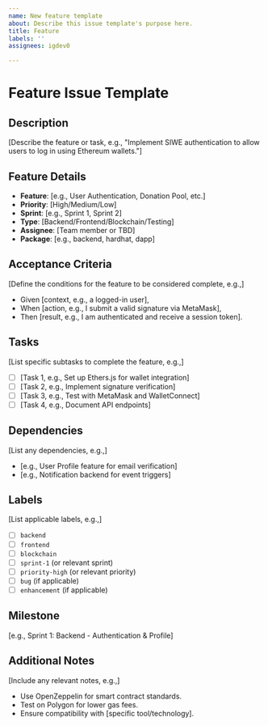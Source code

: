 ```yaml
---
name: New feature template
about: Describe this issue template's purpose here.
title: Feature
labels: ''
assignees: igdev0

---
```


# Feature Issue Template

## Description
[Describe the feature or task, e.g., "Implement SIWE authentication to allow users to log in using Ethereum wallets."]

## Feature Details
- **Feature**: [e.g., User Authentication, Donation Pool, etc.]
- **Priority**: [High/Medium/Low]
- **Sprint**: [e.g., Sprint 1, Sprint 2]
- **Type**: [Backend/Frontend/Blockchain/Testing]
- **Assignee**: [Team member or TBD]
- **Package**: [e.g., backend, hardhat, dapp]

## Acceptance Criteria
[Define the conditions for the feature to be considered complete, e.g.,]
- Given [context, e.g., a logged-in user],
- When [action, e.g., I submit a valid signature via MetaMask],
- Then [result, e.g., I am authenticated and receive a session token].

## Tasks
[List specific subtasks to complete the feature, e.g.,]
- [ ] [Task 1, e.g., Set up Ethers.js for wallet integration]
- [ ] [Task 2, e.g., Implement signature verification]
- [ ] [Task 3, e.g., Test with MetaMask and WalletConnect]
- [ ] [Task 4, e.g., Document API endpoints]

## Dependencies
[List any dependencies, e.g.,]
- [e.g., User Profile feature for email verification]
- [e.g., Notification backend for event triggers]

## Labels
[List applicable labels, e.g.,]
- [ ] `backend`
- [ ] `frontend`
- [ ] `blockchain`
- [ ] `sprint-1` (or relevant sprint)
- [ ] `priority-high` (or relevant priority)
- [ ] `bug` (if applicable)
- [ ] `enhancement` (if applicable)

## Milestone
[e.g., Sprint 1: Backend - Authentication & Profile]

## Additional Notes
[Include any relevant notes, e.g.,]
- Use OpenZeppelin for smart contract standards.
- Test on Polygon for lower gas fees.
- Ensure compatibility with [specific tool/technology].
